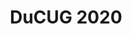 ---
title:  "DuCUG 2020"
location: "Echteld, The Netherlands"
image: assets/images/events/2020-03-25-ducug.png
eventdate: 2020-03-25
site: 'https://ducug.nl/evenementen/citrix-user-group-conferentie-18/'
---
